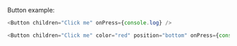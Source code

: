 Button example:

```js
<Button children="Click me" onPress={console.log} />
```

```js
<Button children="Click me" color="red" position="bottom" onPress={console.log} />
```
